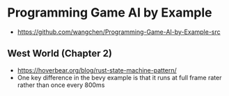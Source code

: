 # Programming Game AI by Example

* https://github.com/wangchen/Programming-Game-AI-by-Example-src

## West World (Chapter 2)

* https://hoverbear.org/blog/rust-state-machine-pattern/
* One key difference in the bevy example is that it runs at full frame rater rather than once every 800ms
